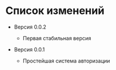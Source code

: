 # Список изменений

- Версия 0.0.2
  - Первая стабильная версия

- Версия 0.0.1
  - Простейшая система авторизации